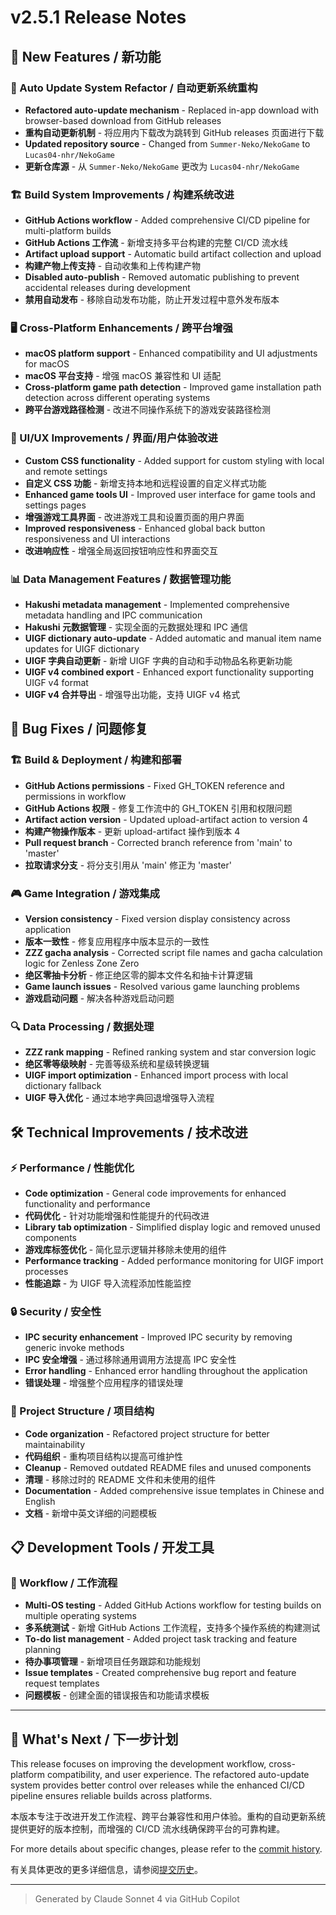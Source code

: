 # v2.5.1 Release Notes

## 🌟 New Features / 新功能

### 🔄 Auto Update System Refactor / 自动更新系统重构

- **Refactored auto-update mechanism** - Replaced in-app download with browser-based download from GitHub releases
- **重构自动更新机制** - 将应用内下载改为跳转到 GitHub releases 页面进行下载
- **Updated repository source** - Changed from `Summer-Neko/NekoGame` to `Lucas04-nhr/NekoGame`
- **更新仓库源** - 从 `Summer-Neko/NekoGame` 更改为 `Lucas04-nhr/NekoGame`

### 🏗️ Build System Improvements / 构建系统改进

- **GitHub Actions workflow** - Added comprehensive CI/CD pipeline for multi-platform builds
- **GitHub Actions 工作流** - 新增支持多平台构建的完整 CI/CD 流水线
- **Artifact upload support** - Automatic build artifact collection and upload
- **构建产物上传支持** - 自动收集和上传构建产物
- **Disabled auto-publish** - Removed automatic publishing to prevent accidental releases during development
- **禁用自动发布** - 移除自动发布功能，防止开发过程中意外发布版本

### 🖥️ Cross-Platform Enhancements / 跨平台增强

- **macOS platform support** - Enhanced compatibility and UI adjustments for macOS
- **macOS 平台支持** - 增强 macOS 兼容性和 UI 适配
- **Cross-platform game path detection** - Improved game installation path detection across different operating systems
- **跨平台游戏路径检测** - 改进不同操作系统下的游戏安装路径检测

### 🎨 UI/UX Improvements / 界面/用户体验改进

- **Custom CSS functionality** - Added support for custom styling with local and remote settings
- **自定义 CSS 功能** - 新增支持本地和远程设置的自定义样式功能
- **Enhanced game tools UI** - Improved user interface for game tools and settings pages
- **增强游戏工具界面** - 改进游戏工具和设置页面的用户界面
- **Improved responsiveness** - Enhanced global back button responsiveness and UI interactions
- **改进响应性** - 增强全局返回按钮响应性和界面交互

### 📊 Data Management Features / 数据管理功能

- **Hakushi metadata management** - Implemented comprehensive metadata handling and IPC communication
- **Hakushi 元数据管理** - 实现全面的元数据处理和 IPC 通信
- **UIGF dictionary auto-update** - Added automatic and manual item name updates for UIGF dictionary
- **UIGF 字典自动更新** - 新增 UIGF 字典的自动和手动物品名称更新功能
- **UIGF v4 combined export** - Enhanced export functionality supporting UIGF v4 format
- **UIGF v4 合并导出** - 增强导出功能，支持 UIGF v4 格式

## 🔧 Bug Fixes / 问题修复

### 🏗️ Build & Deployment / 构建和部署

- **GitHub Actions permissions** - Fixed GH_TOKEN reference and permissions in workflow
- **GitHub Actions 权限** - 修复工作流中的 GH_TOKEN 引用和权限问题
- **Artifact action version** - Updated upload-artifact action to version 4
- **构建产物操作版本** - 更新 upload-artifact 操作到版本 4
- **Pull request branch** - Corrected branch reference from 'main' to 'master'
- **拉取请求分支** - 将分支引用从 'main' 修正为 'master'

### 🎮 Game Integration / 游戏集成

- **Version consistency** - Fixed version display consistency across application
- **版本一致性** - 修复应用程序中版本显示的一致性
- **ZZZ gacha analysis** - Corrected script file names and gacha calculation logic for Zenless Zone Zero
- **绝区零抽卡分析** - 修正绝区零的脚本文件名和抽卡计算逻辑
- **Game launch issues** - Resolved various game launching problems
- **游戏启动问题** - 解决各种游戏启动问题

### 🔍 Data Processing / 数据处理

- **ZZZ rank mapping** - Refined ranking system and star conversion logic
- **绝区零等级映射** - 完善等级系统和星级转换逻辑
- **UIGF import optimization** - Enhanced import process with local dictionary fallback
- **UIGF 导入优化** - 通过本地字典回退增强导入流程

## 🛠️ Technical Improvements / 技术改进

### ⚡ Performance / 性能优化

- **Code optimization** - General code improvements for enhanced functionality and performance
- **代码优化** - 针对功能增强和性能提升的代码改进
- **Library tab optimization** - Simplified display logic and removed unused components
- **游戏库标签优化** - 简化显示逻辑并移除未使用的组件
- **Performance tracking** - Added performance monitoring for UIGF import processes
- **性能追踪** - 为 UIGF 导入流程添加性能监控

### 🔒 Security / 安全性

- **IPC security enhancement** - Improved IPC security by removing generic invoke methods
- **IPC 安全增强** - 通过移除通用调用方法提高 IPC 安全性
- **Error handling** - Enhanced error handling throughout the application
- **错误处理** - 增强整个应用程序的错误处理

### 📁 Project Structure / 项目结构

- **Code organization** - Refactored project structure for better maintainability
- **代码组织** - 重构项目结构以提高可维护性
- **Cleanup** - Removed outdated README files and unused components
- **清理** - 移除过时的 README 文件和未使用的组件
- **Documentation** - Added comprehensive issue templates in Chinese and English
- **文档** - 新增中英文详细的问题模板

## 📋 Development Tools / 开发工具

### 🔄 Workflow / 工作流程

- **Multi-OS testing** - Added GitHub Actions workflow for testing builds on multiple operating systems
- **多系统测试** - 新增 GitHub Actions 工作流程，支持多个操作系统的构建测试
- **To-do list management** - Added project task tracking and feature planning
- **待办事项管理** - 新增项目任务跟踪和功能规划
- **Issue templates** - Created comprehensive bug report and feature request templates
- **问题模板** - 创建全面的错误报告和功能请求模板

---

## 🎯 What's Next / 下一步计划

This release focuses on improving the development workflow, cross-platform compatibility, and user experience. The refactored auto-update system provides better control over releases while the enhanced CI/CD pipeline ensures reliable builds across platforms.

本版本专注于改进开发工作流程、跨平台兼容性和用户体验。重构的自动更新系统提供更好的版本控制，而增强的 CI/CD 流水线确保跨平台的可靠构建。

For more details about specific changes, please refer to the [commit history](https://github.com/Lucas04-nhr/NekoGame/commits/master).

有关具体更改的更多详细信息，请参阅[提交历史](https://github.com/Lucas04-nhr/NekoGame/commits/master)。


---

> Generated by Claude Sonnet 4 via GitHub Copilot
